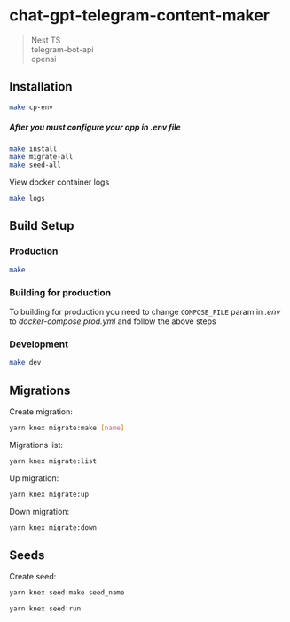 # chat-gpt-telegram-content-maker

> Nest TS  
> telegram-bot-api  
> openai  

## Installation

```bash
make cp-env
```

##### After you must configure your app in .env file

```bash
make install
make migrate-all
make seed-all
```

View docker container logs

```bash
make logs
```

## Build Setup

### Production

```bash
make
```

### Building for production

To building for production you need to change `COMPOSE_FILE` param in *.env* to *docker-compose.prod.yml* and follow the above steps

### Development

```bash
make dev
```

## Migrations

Create migration:  

```bash
yarn knex migrate:make [name]
```

Migrations list:  

```bash
yarn knex migrate:list
```

Up migration:  

```bash
yarn knex migrate:up
```

Down migration:  

```bash
yarn knex migrate:down
```

## Seeds

Create seed:  

```bash
yarn knex seed:make seed_name
```

```bash
yarn knex seed:run
```
